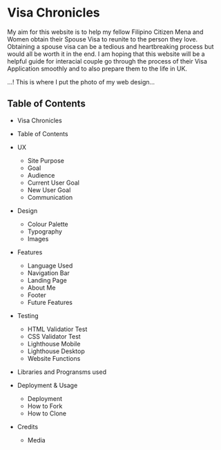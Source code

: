 # Visa Chronicles

My aim for this website is to help my fellow Filipino Citizen Mena and Women obtain their Spouse Visa to reunite to the person they love. Obtaining a spouse visa can be a tedious and heartbreaking process but would all be worth it in the end. I am hoping that this website will be a helpful guide for interacial couple go through the process of their Visa Application smoothly and to also prepare them to the life in UK.

...! This is where I put the photo of my web design...

## Table of Contents

- Visa Chronicles
- Table of Contents
- UX
  - Site Purpose
  - Goal
  - Audience
  - Current User Goal
  - New User Goal
  - Communication

- Design
  - Colour Palette
  - Typography
  - Images

- Features
  - Language Used
  - Navigation Bar
  - Landing Page
  - About Me
  - Footer
  - Future Features

- Testing
  - HTML Validatior Test
  - CSS Validator Test
  - Lighthouse Mobile
  - Lighthouse Desktop
  - Website Functions

- Libraries and Progransms used 
- Deployment & Usage
  - Deployment
  - How to Fork
  - How to Clone

- Credits
  - Media


  
